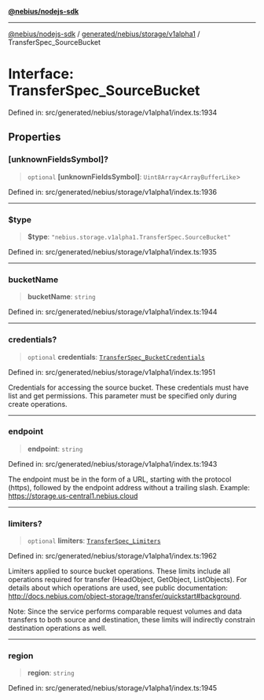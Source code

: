 [**@nebius/nodejs-sdk**](../../../../../README.md)

---

[@nebius/nodejs-sdk](../../../../../README.md) / [generated/nebius/storage/v1alpha1](../README.md) / TransferSpec_SourceBucket

# Interface: TransferSpec_SourceBucket

Defined in: src/generated/nebius/storage/v1alpha1/index.ts:1934

## Properties

### \[unknownFieldsSymbol\]?

> `optional` **\[unknownFieldsSymbol\]**: `Uint8Array`\<`ArrayBufferLike`\>

Defined in: src/generated/nebius/storage/v1alpha1/index.ts:1936

---

### $type

> **$type**: `"nebius.storage.v1alpha1.TransferSpec.SourceBucket"`

Defined in: src/generated/nebius/storage/v1alpha1/index.ts:1935

---

### bucketName

> **bucketName**: `string`

Defined in: src/generated/nebius/storage/v1alpha1/index.ts:1944

---

### credentials?

> `optional` **credentials**: [`TransferSpec_BucketCredentials`](TransferSpec_BucketCredentials.md)

Defined in: src/generated/nebius/storage/v1alpha1/index.ts:1951

Credentials for accessing the source bucket. These credentials must have list and get permissions.
This parameter must be specified only during create operations.

---

### endpoint

> **endpoint**: `string`

Defined in: src/generated/nebius/storage/v1alpha1/index.ts:1943

The endpoint must be in the form of a URL, starting with the protocol (https),
followed by the endpoint address without a trailing slash.
Example: https://storage.us-central1.nebius.cloud

---

### limiters?

> `optional` **limiters**: [`TransferSpec_Limiters`](TransferSpec_Limiters.md)

Defined in: src/generated/nebius/storage/v1alpha1/index.ts:1962

Limiters applied to source bucket operations. These limits include all operations
required for transfer (HeadObject, GetObject, ListObjects). For details about
which operations are used, see public documentation: http://docs.nebius.com/object-storage/transfer/quickstart#background.

Note: Since the service performs comparable request volumes and data transfers
to both source and destination, these limits will indirectly constrain
destination operations as well.

---

### region

> **region**: `string`

Defined in: src/generated/nebius/storage/v1alpha1/index.ts:1945
